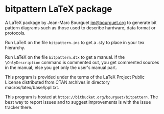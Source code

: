 # bitpattern LaTeX package

A LaTeX package by Jean-Marc Bourguet <jm@bourguet.org> to generate bit
pattern diagrams such as those used to describe hardware, data format or
protocols.

Run LaTeX on the file `bitpattern.ins` to get a .sty to place in your tex
hierarchy.

Run LaTeX on the file `bitpattern.dtx` to get a manual.  If the
`\OnlyDescription` command is commented out, you get commented sources in
the manual, else you get only the user's manual part.

This program is provided under the terms of the LaTeX Project Public
License distributed from CTAN archives in directory
macros/latex/base/lppl.txt.

This program is hosted at `https://bitbucket.org/bourguet/bitpattern`.  The
best way to report issues and to suggest improvements is with the issue
tracker there.
